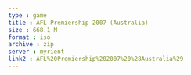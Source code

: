 ```yaml
---
type : game
title : AFL Premiership 2007 (Australia)
size : 668.1 M
format : iso
archive : zip
server : myrient
link2 : AFL%20Premiership%202007%20%28Australia%29
---
```

